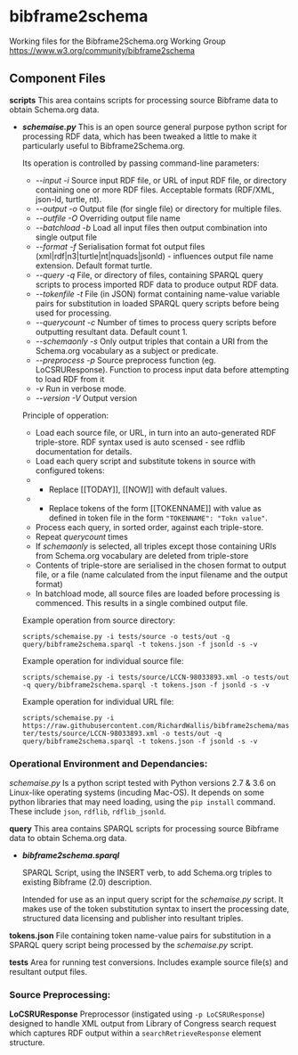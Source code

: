 # bibframe2schema
Working files for the Bibframe2Schema.org Working Group <https://www.w3.org/community/bibframe2schema>


## **Component Files**

**scripts**
This area contains scripts for processing source Bibframe data to obtain Schema.org data.

* ***schemaise.py***
  This is an open source general purpose python script for processing RDF data, which has been tweaked a little to make it particularly useful to Bibframe2Schema.org.
  
  Its operation is controlled by passing command-line parameters:
  
  * *--input* *-i* Source input RDF file, or URL of input RDF file, or directory containing one or more RDF files. Acceptable formats (RDF/XML, json-ld, turtle, nt).
  * *--output* *-o* Output file (for single file) or directory for multiple files. 
  * *--outfile* *-O* Overriding output file name
  * *--batchload* *-b* Load all input files then output combination into single output file
  * *--format* *-f* Serialisation format fot output files (xml|rdf|n3|turtle|nt|nquads|jsonld) - influences output file name extension. Default format turtle.
  * *--query* *-q* File, or directory of files, containing SPARQL query scripts to process imported RDF data to produce output RDF data.
  * *--tokenfile* *-t* File (in JSON) format containing name-value variable pairs for substitution in loaded SPARQL query scripts before being used for processing.
  * *--querycount* *-c* Number of times to process query scripts before outputting resultant data. Default count 1.
  * *--schemaonly* *-s* Only output triples that contain a URI from the Schema.org vocabulary as a subject or predicate.
  * *--preprocess* *-p* Source preprocess function (eg. LoCSRUResponse).  Function to process input data before attempting to load RDF from it
  * *-v* Run in verbose mode.
  * *--version* *-V* Output version
  
  Principle of opperation:
  * Load each source file, or URL, in turn into an auto-generated RDF triple-store.  RDF syntax used is auto scensed - see rdflib documentation for details.
  * Load each query script and substitute tokens in source with configured tokens:
  * * Replace [[TODAY]], [[NOW]] with default values.
  * * Replace tokens of the form [[TOKENNAME]] with value as defined in token file in the form ```"TOKENNAME": "Tokn value"```.
  * Process each query, in sorted order, against each triple-store. 
  * Repeat *querycount* times
  * If *schemaonly* is selected, all triples except those containing URIs from Schema.org vocabulary are deleted from triple-store
  * Contents of triple-store are serialised in the chosen format to output file, or a file (name calculated from the input filename and the output format)
  * In batchload mode, all source files are loaded before processing is commenced.  This results in a single combined output file.
  
  
  Example operation from source directory:
   
   ```scripts/schemaise.py -i tests/source -o tests/out -q query/bibframe2schema.sparql -t tokens.json -f jsonld -s -v```
  
  Example operation  for individual source file:
   
   ```scripts/schemaise.py -i tests/source/LCCN-98033893.xml -o tests/out -q query/bibframe2schema.sparql -t tokens.json -f jsonld -s -v```
  
  Example operation  for individual URL file:
    
    ```scripts/schemaise.py -i https://raw.githubusercontent.com/RichardWallis/bibframe2schema/master/tests/source/LCCN-98033893.xml -o tests/out -q query/bibframe2schema.sparql -t tokens.json -f jsonld -s -v```

### Operational Environment and Dependancies:
  
  *schemaise.py* Is a python script tested with Python versions 2.7 & 3.6 on Linux-like operating systems (incuding Mac-OS).  It depends on some python libraries
  that may need loading, using the ```pip install``` command.  These include ```json```, ```rdflib```, ```rdflib_jsonld```.
  
**query**
This area contains SPARQL scripts for processing source Bibframe data to obtain Schema.org data.

* ***bibframe2schema.sparql***

  SPARQL Script, using the INSERT verb, to add Schema.org triples to existing Bibframe (2.0) description.

  Intended for use as an input query script for the *schemaise.py* script.  It makes use of the token substitution syntax to insert the processing date, structured data licensing and publisher into resultant triples.

**tokens.json**
File containing token name-value pairs for substitution in a SPARQL query script being processed by the *schemaise.py* script.

**tests**
Area for running test conversions.  Includes example source file(s) and resultant output files.

### Source Preprocessing:
 
 **LoCSRUResponse**
 Preprocessor (instigated using ```-p LoCSRUResponse```) designed to handle XML output from Library of Congress search request which captures RDF output within a ```searchRetrieveResponse``` element structure. 





